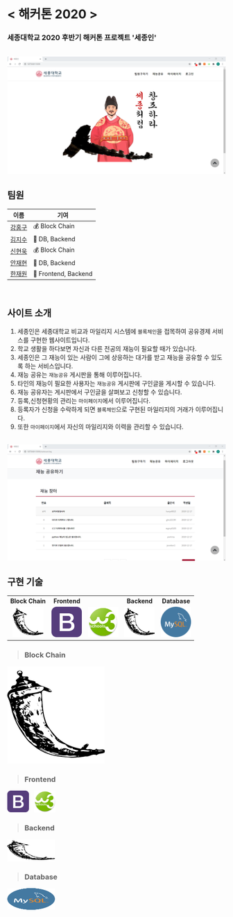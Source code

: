 # < 해커톤 2020 >

### 세종대학교 2020 후반기 해커톤 프로젝트 '세종인'

<br>

<img src="./reference_img/readmeimg.png">

## 팀원

|이름|기여|
|---|---|
|<a href="https://github.com/hon99oo">강홍구</a>|💰 Block Chain|
|<a href="https://github.com/ghis22130">김지수</a>|📂 DB, Backend|
|<a href="https://github.com/woogie-s">신현욱</a>|💰 Block Chain|
|<a href="https://github.com/Jaeyooou">안재현</a>|📂 DB, Backend|
|<a href="https://github.com/hanjo8813">한재원</a>|📄 Frontend, Backend|

<br>

## 사이트 소개
1. 세종인은 세종대학교 비교과 마일리지 시스템에 `블록체인`을 접목하여 공유경제 서비스를 구현한 웹사이트입니다.
2. 학교 생활을 하다보면 자신과 다른 전공의 재능이 필요할 때가 있습니다.
3. 세종인은 그 재능이 있는 사람이 그에 상응하는 대가를 받고 재능을 공유할 수 있도록 하는 서비스입니다.
4. 재능 공유는 `재능공유` 게시판을 통해 이루어집니다.
5. 타인의 재능이 필요한 사용자는 `재능공유` 게시판에 구인글을 게시할 수 있습니다.
6. 재능 공유자는 게시판에서 구인글을 살펴보고 신청할 수 있습니다.
7. 등록,신청현황의 관리는 `마이페이지`에서 이루어집니다.
8. 등록자가 신청을 수락하게 되면 `블록체인`으로 구현된 마일리지의 거래가 이루어집니다.
8. 또한 `마이페이지`에서 자신의 마일리지와 이력을 관리할 수 있습니다.

<br>

<img src="./reference_img/readmeimg2.png">

<br>

## 구현 기술

<table style="text-align:center">
    <tr>
        <th>Block Chain</th>
        <th colspan="1">Frontend</th>
        <th></th>
        <th>Backend</th>
        <th>Database</th>
    </tr>
    <tr>
        <td>
        <img src="./reference_img/1.png" width=70 height=70>
        </td>
        <td>
        <img src="./reference_img/2.png" width=70 height=70>
        </td>
        <td>
        <img src="./reference_img/3.png" width=70 height=70>
        </td>
        <td> 
        <img src="./reference_img/1.png" width=70 height=70>
        </td>
        <td>
        <img src="./reference_img/4.png" width=70 height=70>
        </td>
    </tr>
   
</table>

> ### Block Chain
<img src="./reference_img/1.png" >

> ### Frontend
<img src="./reference_img/2.png" width=50 height=50> &nbsp;
<img src="./reference_img/3.png" width=50 height=50>

> ### Backend
<img src="./reference_img/1.png" width=110 height=50>

> ### Database
<img src="./reference_img/4.png" width=110 height=50>
